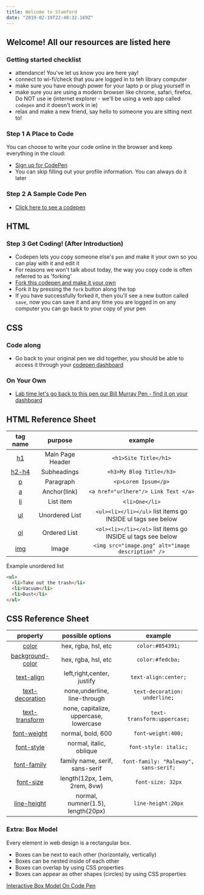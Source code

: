 ```yaml
---
title: Welcome to Stamford
date: "2019-02-19T22:40:32.169Z"
---
```


## Welcome! All our resources are listed here

### Getting started checklist

- attendance! You've let us know you are here yay!
- connect to wi-fi/check that you are logged in to teh library computer
- make sure you have enough power for your lapto p or plug yourself in
- make sure you are using a modern browser like chrome, safari, firefox. Do NOT use ie (internet explorer - we'll be using a web app called `codepen` and it doesn't work in ie)
- relax and make a new friend, say hello to someone you are sitting next to!


### Step 1 A Place to Code
You can choose to write your code online in the browser and keep everything in the cloud:
- [Sign up for CodePen](https://codepen.io)
- You can skip filling out your profile information. You can always do it later

### Step 2 A Sample Code Pen

- [Click here to see a codepen](https://codepen.io/krafalski/pen/GzMoae)

## HTML

### Step 3 Get Coding! (After Introduction)
 - Codepen lets you copy someone else's `pen` and make it your own so you can play with it and edit it
 - For reasons we won't talk about today, the way you copy code is often referred to as 'forking'
 - [Fork this codepen and make it your own](https://codepen.io/krafalski/pen/omGbmd?editors=1100)
 - Fork it by pressing the `fork` button along the top
 - If you have successfully forked it, then you'll see a new button called `save`, now you can save it and any time you are logged in on any computer you can go back to your copy of your pen



## CSS

### Code along

- Go back to your original pen we did together, you should be able to access it through your [codepen dashboard](https://codepen.io/dashboard/)

### On Your Own
- [Lab time let's go back to this pen our Bill Murray Pen - find it on your dashboard](https://codepen.io/dashboard/)


## HTML Reference Sheet

|tag name| purpose| example |
|:-:|:-:|:-:|
|[h1](https://developer.mozilla.org/en-US/docs/Web/HTML/Element/Heading_Elements)|Main Page Header|`<h1>Site Title</h1>`|
|[h2-h4](https://www.w3schools.com/tags/tag_hn.asp)|Subheadings|`<h3>My Blog Title</h3>`|
|[p](https://developer.mozilla.org/en-US/docs/Web/HTML/Element/p)|Paragraph|`<p>Lorem Ipsum</p>`|
|[a](https://developer.mozilla.org/en-US/docs/Web/HTML/Element/a)|Anchor(link)|`<a href="urlhere"/> Link Text </a>`|
|[li](https://developer.mozilla.org/en-US/docs/Learn/CSS/Styling_text/Styling_lists)| List item|<`li>One</li>`|
|[ul](https://www.tutorialspoint.com/html/html_lists.htm)| Unordered List|`<ul><li></li></ul>` list items go INSIDE ul tags see below|
|[ol](https://www.w3schools.com/tags/tag_ol.asp)| Ordered List|`<ol><li></li></ol>` list items go INSIDE ul tags see below|
|[img](https://developer.mozilla.org/en-US/docs/Web/HTML/Element/img)|Image| `<img src="image.png" alt="image description" />`|

Example unordered list
```html
<ul>
  <li>Take out the trash</li>
  <li>Vacuum</li>
  <li>Dust</li>
</ul>
```


## CSS Reference Sheet

|property| possible options | example |
|:-:|:-:|:-:|
|[color](https://css-tricks.com/almanac/properties/c/color/)|hex, rgba, hsl, etc| `color:#054391;`|
|[background-color](https://www.w3schools.com/css/css_background.asp)|hex, rgba, hsl, etc|`color:#fedcba;`|
|[text-align](https://developer.mozilla.org/en-US/docs/Web/CSS/text-align)|left,right,center, justify|`text-align:center;`|
|[text-decoration]()|none,underline, line-through|`text-decoration: underline;`|
|[text-transform]()|none, capitalize, uppercase, lowercase|`text-transform:uppercase;`|
|[font-weight]()|normal, bold, 600|`font-weight:400;`|
|[font-style]()|normal, italic, oblique|`font-style: italic;`|
|[font-family]()|family name, serif, sans-serif|`font-family: "Raleway", sans-serif;`|
|[font-size]()|length(12px, 1em, 2rem, 8vw)|`font-size: 32px`|
|[line-height]()|normal, numner(1.5), length(20px)|`line-height:20px`|

### Extra: Box Model

Every element in web design is a rectangular box.

- Boxes can be next to each other (horizontally, vertically)
- Boxes can be nested inside of each other
- Boxes can overlap by using CSS properties
- Boxes can appear as other shapes (circles) by using CSS properties

[Interactive Box Model On Code Pen](https://codepen.io/guyroutledge/pen/hgpez)
